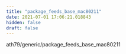 ```yaml
---
title: "package_feeds_base_mac80211"
date: 2021-07-01 17:06:21.018843
hidden: false
draft: false
---
```


ath79/generic/package_feeds_base_mac80211


